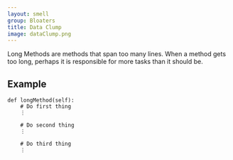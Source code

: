 ```yaml
---
layout: smell
group: Bloaters
title: Data Clump
image: dataClump.png
---
```

Long Methods are methods that span too many lines. When a method gets too long, perhaps it is responsible for more tasks than it should be.
## Example
    def longMethod(self):
        # Do first thing
        ⋮
        
        # Do second thing
        ⋮
        
        # Do third thing
        ⋮